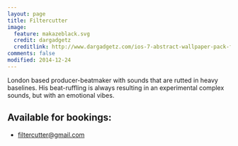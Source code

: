 ```yaml
---
layout: page
title: Filtercutter
image:
  feature: makazeblack.svg
  credit: dargadgetz
  creditlink: http://www.dargadgetz.com/ios-7-abstract-wallpaper-pack-for-iphone-5-and-ipod-touch-retina/
comments: false
modified: 2014-12-24
---
```


London based producer-beatmaker with sounds that are rutted in heavy baselines. His beat-ruffling is always resulting in an experimental complex sounds, but with an emotional vibes. 

## Available for bookings:

* filtercutter@gmail.com